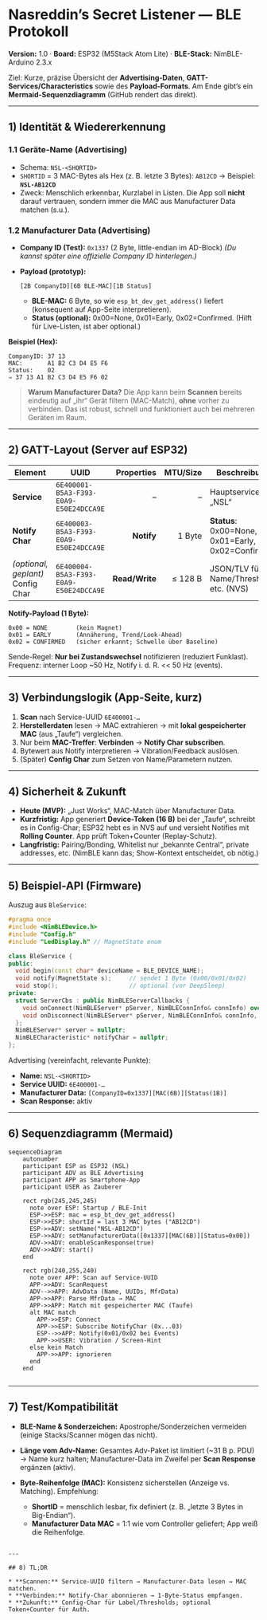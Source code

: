 # Nasreddin’s Secret Listener — BLE Protokoll

**Version:** 1.0 · **Board:** ESP32 (M5Stack Atom Lite) · **BLE-Stack:** NimBLE-Arduino 2.3.x

Ziel: Kurze, präzise Übersicht der **Advertising-Daten**, **GATT-Services/Characteristics** sowie des **Payload-Formats**. Am Ende gibt’s ein **Mermaid-Sequenzdiagramm** (GitHub rendert das direkt).

---

## 1) Identität & Wiedererkennung

### 1.1 Geräte-Name (Advertising)

* Schema: `NSL-<SHORTID>`
* `SHORTID` = 3 MAC-Bytes als Hex (z. B. letzte 3 Bytes): `AB12CD`
  → Beispiel: **`NSL-AB12CD`**
* Zweck: Menschlich erkennbar, Kurzlabel in Listen. Die App soll **nicht** darauf vertrauen, sondern immer die MAC aus Manufacturer Data matchen (s.u.).

### 1.2 Manufacturer Data (Advertising)

* **Company ID (Test):** `0x1337` (2 Byte, little-endian im AD-Block)
  *(Du kannst später eine offizielle Company ID hinterlegen.)*
* **Payload (prototyp):**

  ```
  [2B CompanyID][6B BLE-MAC][1B Status]
  ```

  * **BLE-MAC:** 6 Byte, so wie `esp_bt_dev_get_address()` liefert (konsequent auf App-Seite interpretieren).
  * **Status (optional):** 0x00=None, 0x01=Early, 0x02=Confirmed. (Hilft für Live-Listen, ist aber optional.)

**Beispiel (Hex):**

```
CompanyID: 37 13
MAC:       A1 B2 C3 D4 E5 F6
Status:    02
⇒ 37 13 A1 B2 C3 D4 E5 F6 02
```

> **Warum Manufacturer Data?**
> Die App kann beim **Scannen** bereits eindeutig auf „ihr“ Gerät filtern (MAC-Match), **ohne** vorher zu verbinden. Das ist robust, schnell und funktioniert auch bei mehreren Geräten im Raum.

---

## 2) GATT-Layout (Server auf ESP32)

| Element                           | UUID                                   |     Properties | MTU/Size | Beschreibung                                      |
| --------------------------------- | -------------------------------------- | -------------: | -------: | ------------------------------------------------- |
| **Service**                       | `6E400001-B5A3-F393-E0A9-E50E24DCCA9E` |              – |        – | Hauptservice „NSL“                                |
| **Notify Char**                   | `6E400003-B5A3-F393-E0A9-E50E24DCCA9E` |     **Notify** |   1 Byte | **Status**: 0x00=None, 0x01=Early, 0x02=Confirmed |
| *(optional, geplant)* Config Char | `6E400004-B5A3-F393-E0A9-E50E24DCCA9E` | **Read/Write** |  ≤ 128 B | JSON/TLV für Name/Thresholds etc. (NVS)           |

**Notify-Payload (1 Byte):**

```
0x00 = NONE        (kein Magnet)
0x01 = EARLY       (Annäherung, Trend/Look-Ahead)
0x02 = CONFIRMED   (sicher erkannt; Schwelle über Baseline)
```

Sende-Regel: **Nur bei Zustandswechsel** notifizieren (reduziert Funklast).
Frequenz: interner Loop \~50 Hz, Notify i. d. R. << 50 Hz (events).

---

## 3) Verbindungslogik (App-Seite, kurz)

1. **Scan** nach Service-UUID `6E400001-…`
2. **Herstellerdaten** lesen → MAC extrahieren → mit **lokal gespeicherter MAC** (aus „Taufe“) vergleichen.
3. Nur beim **MAC-Treffer**: **Verbinden** → **Notify Char subscriben**.
4. Bytewert aus Notify interpretieren → Vibration/Feedback auslösen.
5. (Später) **Config Char** zum Setzen von Name/Parametern nutzen.

---

## 4) Sicherheit & Zukunft

* **Heute (MVP):** „Just Works“, MAC-Match über Manufacturer Data.
* **Kurzfristig:** App generiert **Device-Token (16 B)** bei der „Taufe“, schreibt es in Config-Char; ESP32 hebt es in NVS auf und versieht Notifies mit **Rolling Counter**. App prüft Token+Counter (Replay-Schutz).
* **Langfristig:** Pairing/Bonding, Whitelist nur „bekannte Central“, private addresses, etc. (NimBLE kann das; Show-Kontext entscheidet, ob nötig.)

---

## 5) Beispiel-API (Firmware)

Auszug aus `BleService`:

```cpp
#pragma once
#include <NimBLEDevice.h>
#include "Config.h"
#include "LedDisplay.h" // MagnetState enum

class BleService {
public:
  void begin(const char* deviceName = BLE_DEVICE_NAME);
  void notify(MagnetState s);     // sendet 1 Byte (0x00/0x01/0x02)
  void stop();                    // optional (vor DeepSleep)
private:
  struct ServerCbs : public NimBLEServerCallbacks {
    void onConnect(NimBLEServer* pServer, NimBLEConnInfo& connInfo) override;
    void onDisconnect(NimBLEServer* pServer, NimBLEConnInfo& connInfo, int reason) override;
  };
  NimBLEServer* server = nullptr;
  NimBLECharacteristic* notifyChar = nullptr;
};
```

Advertising (vereinfacht, relevante Punkte):

* **Name:** `NSL-<SHORTID>`
* **Service UUID:** `6E400001-…`
* **Manufacturer Data:** `[CompanyID=0x1337][MAC(6B)][Status(1B)]`
* **Scan Response:** aktiv

---

## 6) Sequenzdiagramm (Mermaid)

```mermaid
sequenceDiagram
    autonumber
    participant ESP as ESP32 (NSL)
    participant ADV as BLE Advertising
    participant APP as Smartphone-App
    participant USER as Zauberer

    rect rgb(245,245,245)
      note over ESP: Startup / BLE-Init
      ESP->>ESP: mac = esp_bt_dev_get_address()
      ESP->>ESP: shortId = last 3 MAC bytes ("AB12CD")
      ESP->>ADV: setName("NSL-AB12CD")
      ESP->>ADV: setManufacturerData([0x1337][MAC(6B)][Status=0x00])
      ADV->>ADV: enableScanResponse(true)
      ADV->>ADV: start()
    end

    rect rgb(240,255,240)
      note over APP: Scan auf Service-UUID
      APP->>ADV: ScanRequest
      ADV-->>APP: AdvData (Name, UUIDs, MfrData)
      APP->>APP: Parse MfrData → MAC
      APP->>APP: Match mit gespeicherter MAC (Taufe)
      alt MAC match
        APP->>ESP: Connect
        APP->>ESP: Subscribe NotifyChar (0x...03)
        ESP-->>APP: Notify(0x01/0x02 bei Events)
        APP->>USER: Vibration / Screen-Hint
      else kein Match
        APP->>APP: ignorieren
      end
    end


```

---

## 7) Test/Kompatibilität

* **BLE-Name & Sonderzeichen:** Apostrophe/Sonderzeichen vermeiden (einige Stacks/Scanner mögen das nicht).
* **Länge vom Adv-Name:** Gesamtes Adv-Paket ist limitiert (\~31 B p. PDU) → Name kurz halten; Manufacturer-Data im Zweifel per **Scan Response** ergänzen (aktiv).
* **Byte-Reihenfolge (MAC):** Konsistenz sicherstellen (Anzeige vs. Matching). Empfehlung:

  * **ShortID** = menschlich lesbar, fix definiert (z. B. „letzte 3 Bytes in Big-Endian“).
  * **Manufacturer Data MAC** = 1:1 wie vom Controller geliefert; App weiß die Reihenfolge.

```

---

## 8) TL;DR

* **Scannen:** Service-UUID filtern → Manufacturer-Data lesen → MAC matchen.
* **Verbinden:** Notify-Char abonnieren → 1-Byte-Status empfangen.
* **Zukunft:** Config-Char für Label/Thresholds; optional Token+Counter für Auth.

